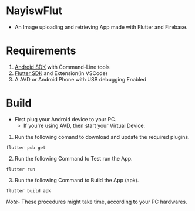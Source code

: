 # NayiswFlut

- An Image uploading and retrieving App made with Flutter and Firebase.

# Requirements

1. [Android SDK](https://docs.flutter.dev/get-started/install/windows#android-setup) with Command-Line tools
2. [Flutter SDK](https://docs.flutter.dev/get-started/install) and Extension(in VSCode)
3. A AVD or Android Phone with USB debugging Enabled

# Build

- First plug your Android device to your PC.
  - If you're using AVD, then start your Virtual Device.

1. Run the following comand to download and update the required plugins.
```
flutter pub get
```

2. Run the following Command to Test run the App.
```
flutter run
```

3. Run the following Command to Build the App (apk).
```
flutter build apk
```

*Note*- These procedures might take time, according to your PC hardwares.
